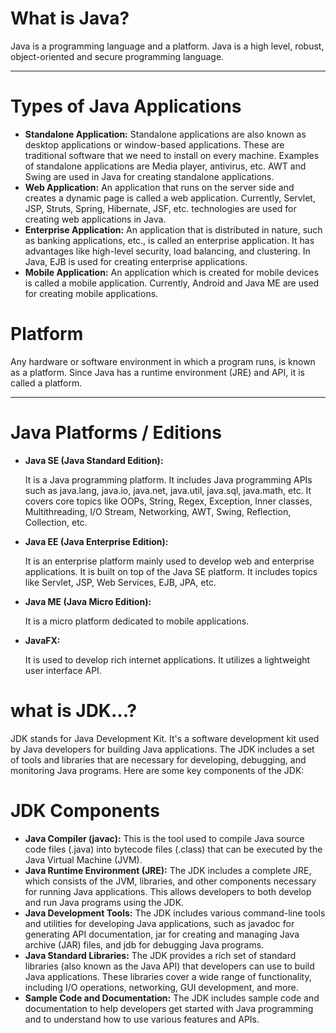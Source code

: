 <!DOCTYPE html>
<html lang="en">

<head>
    <meta charset="UTF-8">
    <meta name="viewport" content="width=device-width, initial-scale=1.0">
</head>

<body>
    <h1>What is Java?</h1>
    <p>Java is a programming language and a platform. Java is a high level, robust, object-oriented and secure
        programming language.</p>
    <hr>
    <h1>Types of Java Applications</h1>
    <ul>
        <li>
            <strong>Standalone Application:</strong>
            Standalone applications are also known as desktop applications or window-based applications. These are
            traditional software that we need to install on every machine. Examples of standalone applications are Media
            player, antivirus, etc. AWT and Swing are used in Java for creating standalone applications.
        </li>
        <li>
            <strong>Web Application:</strong>
            An application that runs on the server side and creates a dynamic page is called a web application.
            Currently, Servlet, JSP, Struts, Spring, Hibernate, JSF, etc. technologies are used for creating web
            applications in Java.
        </li>
        <li>
            <strong>Enterprise Application:</strong>
            An application that is distributed in nature, such as banking applications, etc., is called an enterprise
            application. It has advantages like high-level security, load balancing, and clustering. In Java, EJB is
            used for creating enterprise applications.
        </li>
        <li>
            <strong>Mobile Application:</strong>
            An application which is created for mobile devices is called a mobile application. Currently, Android and
            Java ME are used for creating mobile applications.
        </li>
    </ul>
    <h1>Platform</h1>
    <p> Any hardware or software environment in which a program runs, is known as a platform. Since Java has a runtime
        environment (JRE) and API, it is called a platform.</p>
    <hr>
    <h1>Java Platforms / Editions</h1>
    <ul>
        <li>
            <strong>Java SE (Java Standard Edition):</strong>
            <p>It is a Java programming platform. It includes Java programming APIs such as java.lang, java.io,
                java.net, java.util, java.sql, java.math, etc. It covers core topics like OOPs, String, Regex,
                Exception, Inner classes, Multithreading, I/O Stream, Networking, AWT, Swing, Reflection, Collection,
                etc.</p>
        </li>
        <li>
            <strong>Java EE (Java Enterprise Edition):</strong>
            <p>It is an enterprise platform mainly used to develop web and enterprise applications. It is built on top
                of the Java SE platform. It includes topics like Servlet, JSP, Web Services, EJB, JPA, etc.</p>
        </li>
        <li>
            <strong>Java ME (Java Micro Edition):</strong>
            <p>It is a micro platform dedicated to mobile applications.</p>
        </li>
        <li>
            <strong>JavaFX:</strong>
            <p>It is used to develop rich internet applications. It utilizes a lightweight user interface API.</p>
        </li>
    </ul>
    </hr>
    <h1>what is JDK...?</h1>
    <p>JDK stands for Java Development Kit. It's a software development kit used by Java developers for building Java
        applications.
        The JDK includes a set of tools and libraries that are necessary for developing, debugging, and monitoring Java
        programs.
        Here are some key components of the JDK:</p>
    <h1>JDK Components</h1>
    <ul>
        <li>
            <strong>Java Compiler (javac):</strong> This is the tool used to compile Java source code files (.java) into
            bytecode files (.class) that can be executed by the Java Virtual Machine (JVM).
        </li>
        <li>
            <strong>Java Runtime Environment (JRE):</strong> The JDK includes a complete JRE, which consists of the JVM,
            libraries, and other components necessary for running Java applications. This allows developers to both
            develop and run Java programs using the JDK.
        </li>
        <li>
            <strong>Java Development Tools:</strong> The JDK includes various command-line tools and utilities for
            developing Java applications, such as javadoc for generating API documentation, jar for creating and
            managing Java archive (JAR) files, and jdb for debugging Java programs.
        </li>
        <li>
            <strong>Java Standard Libraries:</strong> The JDK provides a rich set of standard libraries (also known as
            the Java API) that developers can use to build Java applications. These libraries cover a wide range of
            functionality, including I/O operations, networking, GUI development, and more.
        </li>
        <li>
            <strong>Sample Code and Documentation:</strong> The JDK includes sample code and documentation to help
            developers get started with Java programming and to understand how to use various features and APIs.
        </li>
    </ul>
</body>

</html>